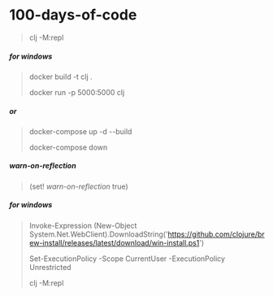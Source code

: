 # 100-days-of-code

> clj -M:repl

##### for windows
> docker build -t clj .
>
> docker run -p 5000:5000 clj

##### or
> docker-compose up -d --build
>
> docker-compose down


##### warn-on-reflection
> (set! *warn-on-reflection* true)
>

##### for windows
> Invoke-Expression (New-Object System.Net.WebClient).DownloadString('https://github.com/clojure/brew-install/releases/latest/download/win-install.ps1')
> 
> Set-ExecutionPolicy -Scope CurrentUser -ExecutionPolicy Unrestricted
>
> clj -M:repl